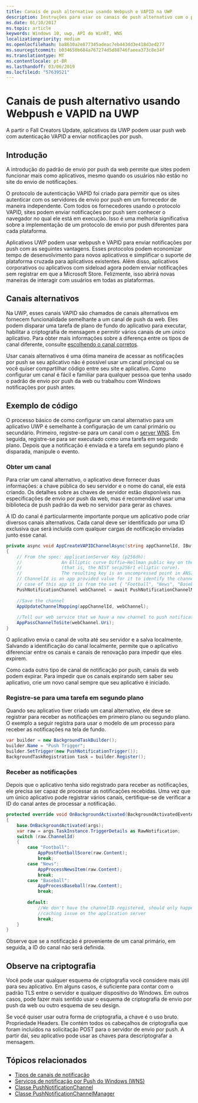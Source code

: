 ```yaml
---
title: Canais de push alternativo usando Webpush e VAPID na UWP
description: Instruções para usar os canais de push alternativo com o protocolo VAPID de um aplicativo UWP
ms.date: 01/10/2017
ms.topic: article
keywords: Windows 10, uwp, API do WinRT, WNS
localizationpriority: medium
ms.openlocfilehash: ba8630a2e877345adeac7eb443dd3e418d3ed277
ms.sourcegitcommit: b034650b684a767274d5d88746faeea373c8e34f
ms.translationtype: MT
ms.contentlocale: pt-BR
ms.lasthandoff: 03/06/2019
ms.locfileid: "57639521"
---
```

# <a name="alternate-push-channels-using-webpush-and-vapid-in-uwp"></a>Canais de push alternativo usando Webpush e VAPID na UWP 
A partir o Fall Creators Update, aplicativos da UWP podem usar push web com autenticação VAPID a enviar notificações por push.  

## <a name="introduction"></a>Introdução
A introdução do padrão de envio por push da web permite que sites podem funcionar mais como aplicativos, mesmo quando os usuários não estão no site do envio de notificações.

O protocolo de autenticação VAPID foi criado para permitir que os sites autenticar com os servidores de envio por push em um fornecedor de maneira independente. Com todos os fornecedores usando o protocolo VAPID, sites podem enviar notificações por push sem conhecer o navegador no qual ele está em execução. Isso é uma melhoria significativa sobre a implementação de um protocolo de envio por push diferentes para cada plataforma. 

Aplicativos UWP podem usar webpush e VAPID para enviar notificações por push com as seguintes vantagens. Esses protocolos podem economizar tempo de desenvolvimento para novos aplicativos e simplificar o suporte de plataforma cruzada para aplicativos existentes. Além disso, aplicativos corporativos ou aplicativos com sideload agora podem enviar notificações sem registrar em que a Microsoft Store. Felizmente, isso abrirá novas maneiras de interagir com usuários em todas as plataformas.  

## <a name="alternate-channels"></a>Canais alternativos 
Na UWP, esses canais VAPID são chamados de canais alternativos em fornecem funcionalidade semelhante a um canal de push da web. Eles podem disparar uma tarefa de plano de fundo do aplicativo para executar, habilitar a criptografia de mensagem e permitir vários canais de um único aplicativo. Para obter mais informações sobre a diferença entre os tipos de canal diferente, consulte [escolhendo o canal corretos](channel-types.md).

Usar canais alternativos é uma ótima maneira de acessar as notificações por push se seu aplicativo não é possível usar um canal principal ou se você quiser compartilhar código entre seu site e aplicativo. Como configurar um canal é fácil e familiar para qualquer pessoa que tenha usado o padrão de envio por push da web ou trabalhou com Windows notificações por push antes.

## <a name="code-example"></a>Exemplo de código

O processo básico de como configurar um canal alternativo para um aplicativo UWP é semelhante à configuração de um canal primário ou secundário. Primeiro, registre-se para um canal com o [server WNS](windows-push-notification-services--wns--overview.md). Em seguida, registre-se para ser executado como uma tarefa em segundo plano. Depois que a notificação é enviada e a tarefa em segundo plano é disparada, manipule o evento.  

### <a name="get-a-channel"></a>Obter um canal 
Para criar um canal alternativo, o aplicativo deve fornecer duas informações: a chave pública do seu servidor e o nome do canal, ele está criando. Os detalhes sobre as chaves de servidor estão disponíveis nas especificações de envio por push da web, mas é recomendável usar uma biblioteca de push padrão da web no servidor para gerar as chaves.  

A ID do canal é particularmente importante porque um aplicativo pode criar diversos canais alternativos. Cada canal deve ser identificado por uma ID exclusiva que será incluída com qualquer cargas de notificação enviadas junto esse canal.  

```csharp
private async void AppCreateVAPIDChannelAsync(string appChannelId, IBuffer applicationServerKey) 
{ 
    // From the spec: applicationServer Key (p256dh):  
    //               An Elliptic curve Diffie–Hellman public key on the P-256 curve 
    //               (that is, the NIST secp256r1 elliptic curve).   
    //               The resulting key is an uncompressed point in ANSI X9.62 format             
    // ChannelId is an app provided value for it to identify the channel later.  
    // case of this app it is from the set { "Football", "News", "Baseball" } 
    PushNotificationChannel webChannel = await PushNotificationChannelManager.Current.CreateRawPushNotificationChannelWithAlternateKeyForApplicationAsync(applicationServerKey, appChannelId); 
 
    //Save the channel  
    AppUpdateChannelMapping(appChannelId, webChannel); 
             
    //Tell our web service that we have a new channel to push notifications to 
    AppPassChannelToSite(webChannel.Uri); 
} 
```
O aplicativo envia o canal de volta até seu servidor e a salva localmente. Salvando a identificação do canal localmente, permite que o aplicativo diferenciar entre os canais e canais de renovação para impedir que eles expirem.

Como cada outro tipo de canal de notificação por push, canais da web podem expirar. Para impedir que os canais expirando sem saber seu aplicativo, crie um novo canal sempre que seu aplicativo é iniciado.    

### <a name="register-for-a-background-task"></a>Registre-se para uma tarefa em segundo plano 

Quando seu aplicativo tiver criado um canal alternativo, ele deve se registrar para receber as notificações em primeiro plano ou segundo plano. O exemplo a seguir registra para usar o modelo de um processo para receber as notificações na tela de fundo.  

```csharp
var builder = new BackgroundTaskBuilder(); 
builder.Name = "Push Trigger"; 
builder.SetTrigger(new PushNotificationTrigger()); 
BackgroundTaskRegistration task = builder.Register(); 
```
### <a name="receive-the-notifications"></a>Receber as notificações 

Depois que o aplicativo tenha sido registrado para receber as notificações, ele precisa ser capaz de processar as notificações recebidas. Uma vez que um único aplicativo pode registrar vários canais, certifique-se de verificar a ID do canal antes de processar a notificação.  

```csharp
protected override void OnBackgroundActivated(BackgroundActivatedEventArgs args) 
{ 
    base.OnBackgroundActivated(args); 
    var raw = args.TaskInstance.TriggerDetails as RawNotification; 
    switch (raw.ChannelId) 
    { 
        case "Football": 
            AppPostFootballScore(raw.Content); 
            break; 
        case "News": 
            AppProcessNewsItem(raw.Content); 
            break; 
        case "Baseball": 
            AppProcessBaseball(raw.Content); 
            break; 
 
        default: 
            //We don't have the channelID registered, should only happen in the case of a 
            //caching issue on the application server 
            break; 
    }                           
} 
```

Observe que se a notificação é proveniente de um canal primário, em seguida, a ID do canal não será definida.  

## <a name="note-on-encryption"></a>Observe na criptografia 

Você pode usar qualquer esquema de criptografia você considere mais útil para seu aplicativo. Em alguns casos, é suficiente para contar com o padrão TLS entre o servidor e qualquer dispositivo do Windows. Em outros casos, pode fazer mais sentido usar o esquema de criptografia de envio por push da web ou outro esquema de seu design.  

Se você quiser usar outra forma de criptografia, a chave é o uso bruto. Propriedade Headers. Ele contém todos os cabeçalhos de criptografia que foram incluídos na solicitação POST para o servidor de envio por push. A partir daí, seu aplicativo pode usar as chaves para descriptografar a mensagem.  

## <a name="related-topics"></a>Tópicos relacionados
- [Tipos de canais de notificação](channel-types.md)
- [Serviços de notificação por Push do Windows (WNS)](windows-push-notification-services--wns--overview.md)
- [Classe PushNotificationChannel](https://docs.microsoft.com/uwp/api/windows.networking.pushnotifications.pushnotificationchannel)
- [Classe PushNotificationChannelManager](https://docs.microsoft.com/uwp/api/windows.networking.pushnotifications.pushnotificationchannelmanager)


